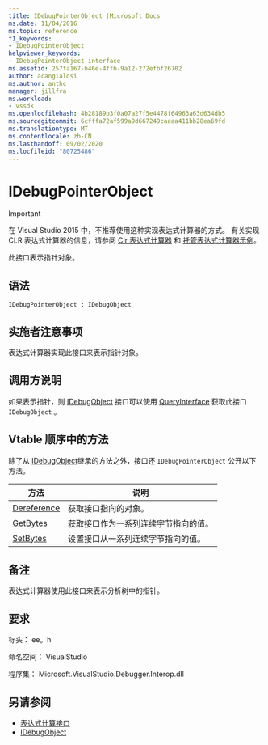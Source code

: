 ```yaml
---
title: IDebugPointerObject |Microsoft Docs
ms.date: 11/04/2016
ms.topic: reference
f1_keywords:
- IDebugPointerObject
helpviewer_keywords:
- IDebugPointerObject interface
ms.assetid: 257fa167-b46e-4ffb-9a12-272efbf26702
author: acangialosi
ms.author: anthc
manager: jillfra
ms.workload:
- vssdk
ms.openlocfilehash: 4b28189b3f0a07a27f5e4478f64963a63d634db5
ms.sourcegitcommit: 6cfffa72af599a9d667249caaaa411bb28ea69fd
ms.translationtype: MT
ms.contentlocale: zh-CN
ms.lasthandoff: 09/02/2020
ms.locfileid: "80725486"
---
```

# <a name="idebugpointerobject"></a>IDebugPointerObject
> [!IMPORTANT]
> 在 Visual Studio 2015 中，不推荐使用这种实现表达式计算器的方式。 有关实现 CLR 表达式计算器的信息，请参阅 [Clr 表达式计算器](https://github.com/Microsoft/ConcordExtensibilitySamples/wiki/CLR-Expression-Evaluators) 和 [托管表达式计算器示例](https://github.com/Microsoft/ConcordExtensibilitySamples/wiki/Managed-Expression-Evaluator-Sample)。

 此接口表示指针对象。

## <a name="syntax"></a>语法

```
IDebugPointerObject : IDebugObject
```

## <a name="notes-for-implementers"></a>实施者注意事项
 表达式计算器实现此接口来表示指针对象。

## <a name="notes-for-callers"></a>调用方说明
 如果表示指针，则 [IDebugObject](../../../extensibility/debugger/reference/idebugobject.md) 接口可以使用 [QueryInterface](/cpp/atl/queryinterface) 获取此接口 `IDebugObject` 。

## <a name="methods-in-vtable-order"></a>Vtable 顺序中的方法
 除了从 [IDebugObject](../../../extensibility/debugger/reference/idebugobject.md)继承的方法之外，接口还 `IDebugPointerObject` 公开以下方法。

|方法|说明|
|------------|-----------------|
|[Dereference](../../../extensibility/debugger/reference/idebugpointerobject-dereference.md)|获取接口指向的对象。|
|[GetBytes](../../../extensibility/debugger/reference/idebugpointerobject-getbytes.md)|获取接口作为一系列连续字节指向的值。|
|[SetBytes](../../../extensibility/debugger/reference/idebugpointerobject-setbytes.md)|设置接口从一系列连续字节指向的值。|

## <a name="remarks"></a>备注
 表达式计算器使用此接口来表示分析树中的指针。

## <a name="requirements"></a>要求
 标头： ee。h

 命名空间： VisualStudio

 程序集： Microsoft.VisualStudio.Debugger.Interop.dll

## <a name="see-also"></a>另请参阅
- [表达式计算接口](../../../extensibility/debugger/reference/expression-evaluation-interfaces.md)
- [IDebugObject](../../../extensibility/debugger/reference/idebugobject.md)

